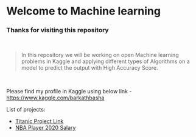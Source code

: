 # Welcome to Machine learning
### Thanks for visiting this repository 

<br>

 > In this repository we will be working on open Machine learning problems in Kaggle and applying different types of Algorithms on a model to predict the output with High Accuracy Score.

<br>

Please find my profile in Kaggle using below link - https://www.kaggle.com/barkathbasha

List of projects:
- [Titanic Project Link](./tree/main/Titanic%20-%20Predict%20survival)
- [NBA Player 2020 Salary](./tree/main/NBA%20Player%202020%20Salary%20Prediction)
